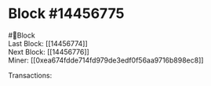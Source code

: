 
Block #14456775
===============
  
#🧊Block  
Last Block: [[14456774]]  
Next Block: [[14456776]]  
Miner: [[0xea674fdde714fd979de3edf0f56aa9716b898ec8]]  

 Transactions: